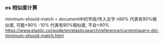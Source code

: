 

### es 相似度计算
minimum-should-match = document中的字段/传入文字
n90% 代表有90%相似度, 可能<90%
-10% 代表有90%相似度, 不会<90%
https://www.elastic.co/guide/en/elasticsearch/reference/current/query-dsl-minimum-should-match.html

